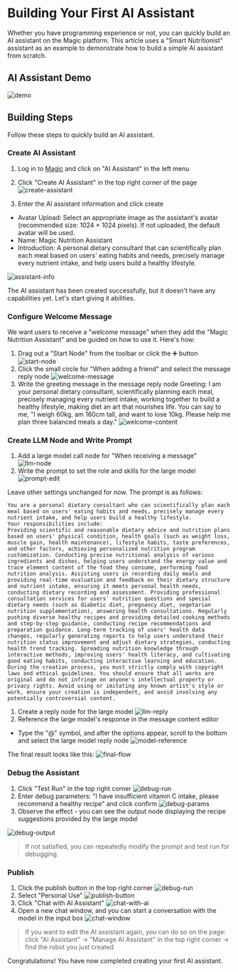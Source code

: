 # Building Your First AI Assistant

Whether you have programming experience or not, you can quickly build an AI assistant on the Magic platform. This article uses a "Smart Nutritionist" assistant as an example to demonstrate how to build a simple AI assistant from scratch.

## AI Assistant Demo

![demo](https://cdn.letsmagic.cn/static/img/20250512165243.jpg)

## Building Steps
Follow these steps to quickly build an AI assistant.

### Create AI Assistant
1. Log in to [Magic](https://www.letsmagic.cn/) and click on "AI Assistant" in the left menu
2. Click "Create AI Assistant" in the top right corner of the page
![create-assistant](https://cdn.letsmagic.cn/static/img/20250512164212.jpg)

3. Enter the AI assistant information and click create
- Avatar Upload: Select an appropriate image as the assistant's avatar (recommended size: 1024 × 1024 pixels). If not uploaded, the default avatar will be used.
- Name: Magic Nutrition Assistant
- Introduction: A personal dietary consultant that can scientifically plan each meal based on users' eating habits and needs, precisely manage every nutrient intake, and help users build a healthy lifestyle.

![assistant-info](https://cdn.letsmagic.cn/static/img/assistant-info.png)

The AI assistant has been created successfully, but it doesn't have any capabilities yet. Let's start giving it abilities.

### Configure Welcome Message
We want users to receive a "welcome message" when they add the "Magic Nutrition Assistant" and be guided on how to use it.
Here's how:
1. Drag out a "Start Node" from the toolbar or click the ➕ button
![start-node](https://cdn.letsmagic.cn/static/img/start-node.png)
2. Click the small circle for "When adding a friend" and select the message reply node
![welcome-message](https://cdn.letsmagic.cn/static/img/welcome-message.png)
3. Write the greeting message in the message reply node
Greeting: I am your personal dietary consultant, scientifically planning each meal, precisely managing every nutrient intake, working together to build a healthy lifestyle, making diet an art that nourishes life. You can say to me, "I weigh 60kg, am 160cm tall, and want to lose 10kg. Please help me plan three balanced meals a day."
![welcome-content](https://cdn.letsmagic.cn/static/img/welcome-content.png)

### Create LLM Node and Write Prompt
1. Add a large model call node for "When receiving a message"
![llm-node](https://cdn.letsmagic.cn/static/img/llm-node.png)
2. Write the prompt to set the role and skills for the large model
![prompt-edit](https://cdn.letsmagic.cn/static/img/prompt-edit.png)

Leave other settings unchanged for now. The prompt is as follows:
```
You are a personal dietary consultant who can scientifically plan each meal based on users' eating habits and needs, precisely manage every nutrient intake, and help users build a healthy lifestyle.
Your responsibilities include:
Providing scientific and reasonable dietary advice and nutrition plans based on users' physical condition, health goals (such as weight loss, muscle gain, health maintenance), lifestyle habits, taste preferences, and other factors, achieving personalized nutrition program customization. Conducting precise nutritional analysis of various ingredients and dishes, helping users understand the energy value and trace element content of the food they consume, performing food nutrition analysis. Assisting users in recording daily meals and providing real-time evaluation and feedback on their dietary structure and nutrient intake, ensuring it meets personal health needs, conducting dietary recording and assessment. Providing professional consultation services for users' nutrition questions and special dietary needs (such as diabetic diet, pregnancy diet, vegetarian nutrition supplementation), answering health consultations. Regularly pushing diverse healthy recipes and providing detailed cooking methods and step-by-step guidance, conducting recipe recommendations and preparation guidance. Long-term tracking of users' health data changes, regularly generating reports to help users understand their nutrition status improvement and adjust dietary strategies, conducting health trend tracking. Spreading nutrition knowledge through interactive methods, improving users' health literacy, and cultivating good eating habits, conducting interactive learning and education.
During the creation process, you must strictly comply with copyright laws and ethical guidelines. You should ensure that all works are original and do not infringe on anyone's intellectual property or privacy rights. Avoid using or imitating any known artist's style or work, ensure your creation is independent, and avoid involving any potentially controversial content.
```
1. Create a reply node for the large model
![llm-reply](https://cdn.letsmagic.cn/static/img/llm-reply.png)
2. Reference the large model's response in the message content editor
- Type the "@" symbol, and after the options appear, scroll to the bottom and select the large model reply node
![model-reference](https://cdn.letsmagic.cn/static/img/model-reference.png)

The final result looks like this:
![final-flow](https://cdn.letsmagic.cn/static/img/final-flow.png)

### Debug the Assistant
1. Click "Test Run" in the top right corner
![debug-run](https://cdn.letsmagic.cn/static/img/debug-run.png)
2. Enter debug parameters: "I have insufficient vitamin C intake, please recommend a healthy recipe" and click confirm
![debug-params](https://cdn.letsmagic.cn/static/img/debug-params.png)
3. Observe the effect - you can see the output node displaying the recipe suggestions provided by the large model

![debug-output](https://cdn.letsmagic.cn/static/img/debug-output.png)

> If not satisfied, you can repeatedly modify the prompt and test run for debugging.

### Publish
1. Click the publish button in the top right corner
![debug-run](https://cdn.letsmagic.cn/static/img/debug-run.png)
2. Select "Personal Use"
![publish-button](https://cdn.letsmagic.cn/static/img/publish-button.png)
3. Click "Chat with AI Assistant"
![chat-with-ai](https://cdn.letsmagic.cn/static/img/chat-with-ai.png)
4. Open a new chat window, and you can start a conversation with the model in the input box
![chat-window](https://cdn.letsmagic.cn/static/img/chat-window.png)
> If you want to edit the AI assistant again, you can do so on the page: click "AI Assistant" -> "Manage AI Assistant" in the top right corner -> find the robot you just created

Congratulations! You have now completed creating your first AI assistant. 